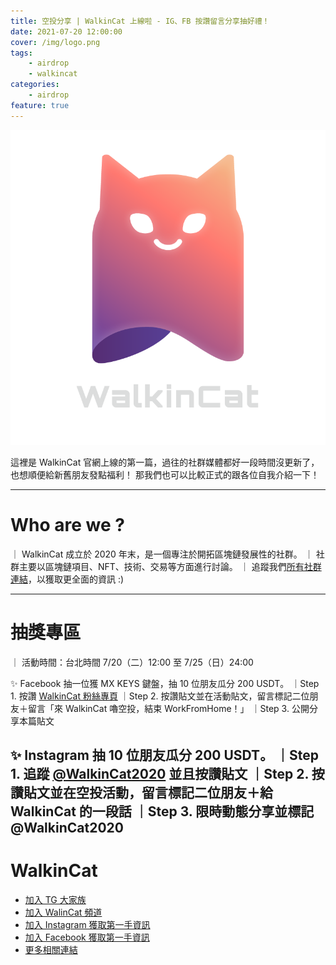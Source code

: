 ```yaml
---
title: 空投分享 | WalkinCat 上線啦 - IG、FB 按讚留言分享抽好禮！
date: 2021-07-20 12:00:00
cover: /img/logo.png
tags:
    - airdrop
    - walkincat
categories:
    - airdrop
feature: true
---
```


![](/img/logo.png)

這裡是 WalkinCat 官網上線的第一篇，過往的社群媒體都好一段時間沒更新了，也想順便給新舊朋友發點福利！
那我們也可以比較正式的跟各位自我介紹一下！

---

# Who are we ?
｜ WalkinCat 成立於 2020 年末，是一個專注於開拓區塊鏈發展性的社群。
｜ 社群主要以區塊鏈項目、NFT、技術、交易等方面進行討論。 
｜ 追蹤我們[所有社群連結](https://linktr.ee/walkincat)，以獲取更全面的資訊 :)

---

# 抽獎專區
｜ 活動時間：台北時間 7/20（二）12:00 至 7/25（日）24:00

✨ Facebook 抽一位獲 MX KEYS 鍵盤，抽 10 位朋友瓜分 200 USDT。
｜Step 1. 按讚 [WalkinCat 粉絲專頁](https://bit.ly/3xMmPMd)
｜Step 2. 按讚貼文並在活動貼文，留言標記二位朋友＋留言「來 WalkinCat 嚕空投，結束 WorkFromHome！」
｜Step 3. 公開分享本篇貼文

✨ Instagram 抽 10 位朋友瓜分 200 USDT。
｜Step 1. 追蹤 [@WalkinCat2020](https://bit.ly/2TgZ6ou) 並且按讚貼文
｜Step 2. 按讚貼文並在空投活動，留言標記二位朋友＋給 WalkinCat 的一段話
｜Step 3. 限時動態分享並標記 @WalkinCat2020
---
# WalkinCat
- [加入 TG 大家族](https://t.me/walkincat)
- [加入 WalinCat 頻道](https://t.me/walkincat2020)
- [加入 Instagram 獲取第一手資訊](https://bit.ly/2TgZ6ou)
- [加入 Facebook 獲取第一手資訊](https://bit.ly/3xMmPMd)
- [更多相關連結](https://linktr.ee/walkincat)